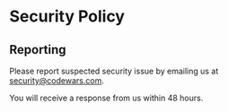 # Security Policy

## Reporting

Please report suspected security issue by emailing us at security@codewars.com.

You will receive a response from us within 48 hours.
